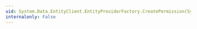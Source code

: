 ```yaml
---
uid: System.Data.EntityClient.EntityProviderFactory.CreatePermission(System.Security.Permissions.PermissionState)
internalonly: False
---
```


